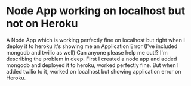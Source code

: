 
# Node App working on localhost but not on Heroku

A Node App which is working perfectly fine on localhost but right when I deploy it to heroku it's showing me an Application Error (I've included mongodb and twilio as well)
Can anyone please help me out!?
I'm describing the problem in deep.
First I created a node app and added mongodb and deployed it to heroku, worked perfectly fine. But when I added twilio to it, worked on localhost but showing application error on Heroku.

        